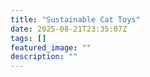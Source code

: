 ```yaml
---
title: "Sustainable Cat Toys"
date: 2025-08-21T23:35:07Z
tags: []
featured_image: ""
description: ""
---
```

